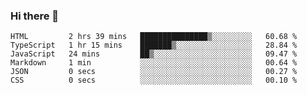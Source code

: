 ### Hi there 👋

<!--START_SECTION:waka-->

```text
HTML         2 hrs 39 mins   ███████████████▒░░░░░░░░░   60.68 %
TypeScript   1 hr 15 mins    ███████▒░░░░░░░░░░░░░░░░░   28.84 %
JavaScript   24 mins         ██▒░░░░░░░░░░░░░░░░░░░░░░   09.47 %
Markdown     1 min           ░░░░░░░░░░░░░░░░░░░░░░░░░   00.64 %
JSON         0 secs          ░░░░░░░░░░░░░░░░░░░░░░░░░   00.27 %
CSS          0 secs          ░░░░░░░░░░░░░░░░░░░░░░░░░   00.10 %
```

<!--END_SECTION:waka-->
